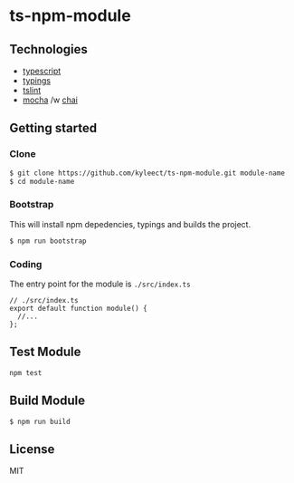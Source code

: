 # ts-npm-module

## Technologies

- [typescript](https://www.typescriptlang.org/)
- [typings](https://github.com/typings/typings)
- [tslint](https://github.com/palantir/tslint)
- [mocha](https://mochajs.org/) /w [chai](http://chaijs.com/)

## Getting started

### Clone

```sh
$ git clone https://github.com/kyleect/ts-npm-module.git module-name
$ cd module-name
```

### Bootstrap

This will install npm depedencies, typings and builds the project.

```sh
$ npm run bootstrap
```

### Coding

The entry point for the module is `./src/index.ts`

```
// ./src/index.ts
export default function module() {
  //...
};
```

## Test Module

```
npm test
```

## Build Module

```
$ npm run build
```

## License

MIT
